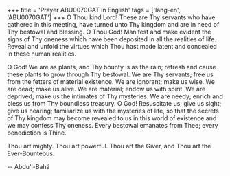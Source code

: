 +++
title = 'Prayer ABU0070GAT in English'
tags = ['lang-en', 'ABU0070GAT']
+++
O Thou kind Lord! These are Thy servants who have gathered in this meeting, have turned unto Thy kingdom and are in need of Thy bestowal and blessing. O Thou God! Manifest and make evident the signs of Thy oneness which have been deposited in all the realities of life. Reveal and unfold the virtues which Thou hast made latent and concealed in these human realities.

O God! We are as plants, and Thy bounty is as the rain; refresh and cause these plants to grow through Thy bestowal. We are Thy servants; free us from the fetters of material existence. We are ignorant; make us wise. We are dead; make us alive. We are material; endow us with spirit. We are deprived; make us the intimates of Thy mysteries. We are needy; enrich and bless us from Thy boundless treasury. O God! Resuscitate us; give us sight; give us hearing; familiarize us with the mysteries of life, so that the secrets of Thy kingdom may become revealed to us in this world of existence and we may confess Thy oneness. Every bestowal emanates from Thee; every benediction is Thine.

Thou art mighty. Thou art powerful. Thou art the Giver, and Thou art the Ever-Bounteous.

-- Abdu'l-Bahá

